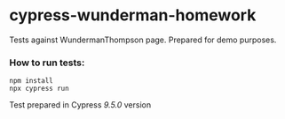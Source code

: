 # cypress-wunderman-homework

Tests against WundermanThompson page. Prepared for demo purposes.

### How to run tests:
``` 
npm install
npx cypress run 
```

Test prepared in Cypress _9.5.0_ version